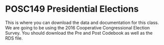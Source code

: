 # POSC149 Presidential Elections

This is where you can download the data and documentation for this class. We are going to be using the 2016 Cooperative Congressional Election Survey. You should download the Pre and Post Codebook as well as the RDS file.
